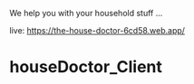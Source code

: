 We help you with your household stuff ...

live: https://the-house-doctor-6cd58.web.app/
# houseDoctor_Client
